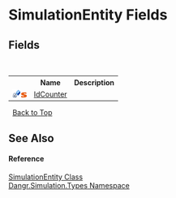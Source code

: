 # SimulationEntity Fields
 


## Fields
&nbsp;<table><tr><th></th><th>Name</th><th>Description</th></tr><tr><td>![Private field](media/privfield.gif "Private field")![Static member](media/static.gif "Static member")</td><td><a href="F_Dangr_Simulation_Types_SimulationEntity_IdCounter">IdCounter</a></td><td /></tr></table>&nbsp;
<a href="#simulationentity-fields">Back to Top</a>

## See Also


#### Reference
<a href="T_Dangr_Simulation_Types_SimulationEntity">SimulationEntity Class</a><br /><a href="N_Dangr_Simulation_Types">Dangr.Simulation.Types Namespace</a><br />